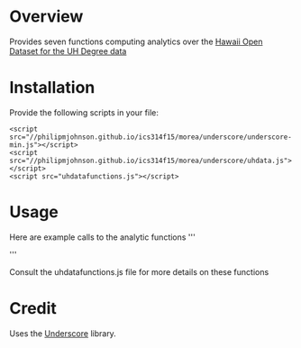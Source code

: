 # Overview

Provides seven functions computing analytics over the [Hawaii Open Dataset for the UH Degree data](http://philipmjohnson.github.io/ics314f15/morea/underscore/experience-underscore.html)

# Installation

Provide the following scripts in your file:
```
<script src="//philipmjohnson.github.io/ics314f15/morea/underscore/underscore-min.js"></script>
<script src="//philipmjohnson.github.io/ics314f15/morea/underscore/uhdata.js"></script>
<script src="uhdatafunctions.js"></script>
```

# Usage

Here are example calls to the analytic functions
'''
<script>
    console.log("Total Degrees", totalDegrees(uhdata));
    console.log("Percentage Hawaiian", percentagehawaiian(uhdata));
    console.log("Total Degrees By Year", totalDegreesbyYear(uhdata, 2012));
    console.log("List Campuses", listCampus(uhdata));
    console.log("List Campus Degrees", listCampusDegree(uhdata));
    console.log("Max Degrees", maxDegrees(uhdata));
    console.log("Doctoral Degree Programs", doctoralDegreePrograms(uhdata));
</script>
'''

Consult the uhdatafunctions.js file for more details on these functions

# Credit

Uses the [Underscore](http://http://underscorejs.org/) library.